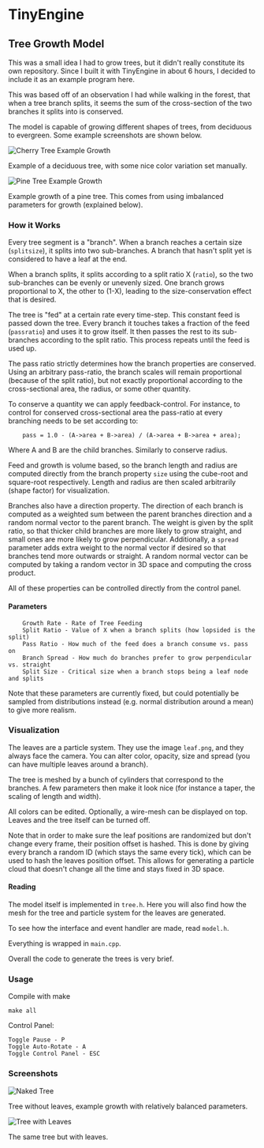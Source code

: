 # TinyEngine

## Tree Growth Model
This was a small idea I had to grow trees, but it didn't really constitute its own repository. Since I built it with TinyEngine in about 6 hours, I decided to include it as an example program here.

This was based off of an observation I had while walking in the forest, that when a tree branch splits, it seems the sum of the cross-section of the two branches it splits into is conserved.

The model is capable of growing different shapes of trees, from deciduous to evergreen. Some example screenshots are shown below.

![Cherry Tree Example Growth](https://github.com/weigert/TinyEngine/blob/master/examples/6_Tree/screenshots/Cherry.png)

Example of a deciduous tree, with some nice color variation set manually.

![Pine Tree Example Growth](https://github.com/weigert/TinyEngine/blob/master/examples/6_Tree/screenshots/Pine.png)

Example growth of a pine tree. This comes from using imbalanced parameters for growth (explained below).

### How it Works
Every tree segment is a "branch". When a branch reaches a certain size (`splitsize`), it splits into two sub-branches. A branch that hasn't split yet is considered to have a leaf at the end.

When a branch splits, it splits according to a split ratio X (`ratio`), so the two sub-branches can be evenly or unevenly sized. One branch grows proportional to X, the other to (1-X), leading to the size-conservation effect that is desired.

The tree is "fed" at a certain rate every time-step. This constant feed is passed down the tree. Every branch it touches takes a fraction of the feed (`passratio`) and uses it to grow itself. It then passes the rest to its sub-branches according to the split ratio. This process repeats until the feed is used up.

The pass ratio strictly determines how the branch properties are conserved. Using an arbitrary pass-ratio, the branch scales will remain proportional (because of the split ratio), but not exactly proportional according to the cross-sectional area, the radius, or some other quantity.

To conserve a quantity we can apply feedback-control. For instance, to control for conserved cross-sectional area the pass-ratio at every branching needs to be set according to:

        pass = 1.0 - (A->area + B->area) / (A->area + B->area + area);
        
Where A and B are the child branches. Similarly to conserve radius.

Feed and growth is volume based, so the branch length and radius are computed directly from the branch property `size` using the cube-root and square-root respectively. Length and radius are then scaled arbitrarily (shape factor) for visualization.

Branches also have a direction property. The direction of each branch is computed as a weighted sum between the parent branches direction and a random normal vector to the parent branch. The weight is given by the split ratio, so that thicker child branches are more likely to grow straight, and small ones are more likely to grow perpendicular. Additionally, a `spread` parameter adds extra weight to the normal vector if desired so that branches tend more outwards or straight. A random normal vector can be computed by taking a random vector in 3D space and computing the cross product.

All of these properties can be controlled directly from the control panel.

#### Parameters

        Growth Rate - Rate of Tree Feeding
        Split Ratio - Value of X when a branch splits (how lopsided is the split)
        Pass Ratio - How much of the feed does a branch consume vs. pass on
        Branch Spread - How much do branches prefer to grow perpendicular vs. straight
        Split Size - Critical size when a branch stops being a leaf node and splits

Note that these parameters are currently fixed, but could potentially be sampled from distributions instead (e.g. normal distribution around a mean) to give more realism.

### Visualization
The leaves are a particle system. They use the image `leaf.png`, and they always face the camera. You can alter color, opacity, size and spread (you can have multiple leaves around a branch).

The tree is meshed by a bunch of cylinders that correspond to the branches. A few parameters then make it look nice (for instance a taper, the scaling of length and width).

All colors can be edited. Optionally, a wire-mesh can be displayed on top. Leaves and the tree itself can be turned off. 

Note that in order to make sure the leaf positions are randomized but don't change every frame, their position offset is hashed. This is done by giving every branch a random ID (which stays the same every tick), which can be used to hash the leaves position offset. This allows for generating a particle cloud that doesn't change all the time and stays fixed in 3D space.

#### Reading

The model itself is implemented in `tree.h`. Here you will also find how the mesh for the tree and particle system for the leaves are generated.

To see how the interface and event handler are made, read `model.h`.

Everything is wrapped in `main.cpp`.

Overall the code to generate the trees is very brief.

### Usage

Compile with make
        
    make all
        
Control Panel:

    Toggle Pause - P
    Toggle Auto-Rotate - A
    Toggle Control Panel - ESC

### Screenshots

![Naked Tree](https://github.com/weigert/TinyEngine/blob/master/examples/6_Tree/screenshots/Naked.png)

Tree without leaves, example growth with relatively balanced parameters.

![Tree with Leaves](https://github.com/weigert/TinyEngine/blob/master/examples/6_Tree/screenshots/Leaves.png)

The same tree but with leaves.

